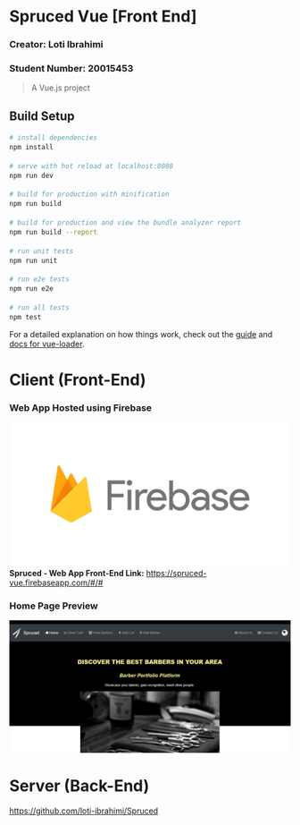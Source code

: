 # Spruced Vue [Front End]
### Creator: Loti Ibrahimi 
### Student Number: 20015453

> A Vue.js project

## Build Setup

``` bash
# install dependencies
npm install

# serve with hot reload at localhost:8080
npm run dev

# build for production with minification
npm run build

# build for production and view the bundle analyzer report
npm run build --report

# run unit tests
npm run unit

# run e2e tests
npm run e2e

# run all tests
npm test
```

For a detailed explanation on how things work, check out the [guide](http://vuejs-templates.github.io/webpack/) and [docs for vue-loader](http://vuejs.github.io/vue-loader).

# Client (Front-End)
### Web App Hosted using Firebase 
![alt text](https://github.com/loti-ibrahimi/Spruced-Vue/blob/master/firebase.png) 
**Spruced - Web App Front-End Link:** https://spruced-vue.firebaseapp.com/#/#

### Home Page Preview
![alt text](https://github.com/loti-ibrahimi/Spruced-Vue/blob/master/Spruced-Homepage.png) 

# Server (Back-End) 
https://github.com/loti-ibrahimi/Spruced



